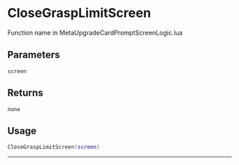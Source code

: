 # CloseGraspLimitScreen
Function name in MetaUpgradeCardPromptScreenLogic.lua
## Parameters
`screen`
## Returns
`none`
## Usage
```lua
CloseGraspLimitScreen(screen)
```
---
